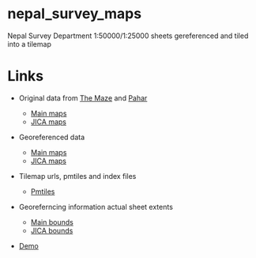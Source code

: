 # nepal_survey_maps

Nepal Survey Department 1:50000/1:25000 sheets gereferenced and tiled into a tilemap

# Links
  - Original data from [The Maze](https://www.maze.com.np/Maps/Topo-Nepal) and [Pahar](https://pahar.in/)
    - [Main maps](https://github.com/ramSeraph/nepal_survey_maps/releases/tag/survey-orig)
    - [JICA maps](https://github.com/ramSeraph/nepal_survey_maps/releases/tag/jica-orig)

  - Georeferenced data
    - [Main maps](https://github.com/ramSeraph/nepal_survey_maps/releases/tag/survey-georef)
    - [JICA maps](https://github.com/ramSeraph/nepal_survey_maps/releases/tag/jica-georef)

  - Tilemap urls, pmtiles and index files
    - [Pmtiles](https://github.com/ramSeraph/nepal_survey_maps/releases/tag/maze)

  - Georeferncing information actual sheet extents
    - [Main bounds](https://github.com/ramSeraph/nepal_survey_maps/releases/download/survey-georef/bounds.geojson)
    - [JICA bounds](https://github.com/ramSeraph/nepal_survey_maps/releases/download/jica-georef/bounds.geojson)

  - [Demo](https://ramseraph.github.io/nepal_survey_maps/)
